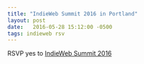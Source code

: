 ```yaml
---
title: "IndieWeb Summit 2016 in Portland"
layout: post
date:   2016-05-28 15:12:00 -0500
tags: indieweb rsv
---
```

RSVP <span class="p-rsvp">yes</span> to <a href="http://2016.indieweb.org/" rel="in-reply-to" class="u-in-reply-to">IndieWeb Summit 2016</a>
